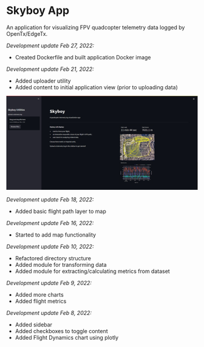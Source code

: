 # Skyboy App

An application for visualizing FPV quadcopter telemetry data logged by OpenTx/EdgeTx.

_Development update Feb 27, 2022:_

* Created Dockerfile and built application Docker image

_Development update Feb 21, 2022:_

* Added uploader utility
* Added content to initial application view (prior to uploading data)

![Development screenshot](app/src/images/skyboyapp-feb212022.jpg)

_Development update Feb 18, 2022:_

* Added basic flight path layer to map

_Development update Feb 16, 2022:_

* Started to add map functionality

_Development update Feb 10, 2022:_

* Refactored directory structure
* Added module for transforming data
* Added module for extracting/calculating metrics from dataset

_Development update Feb 9, 2022:_

* Added more charts
* Added flight metrics

_Development update Feb 8, 2022:_

* Added sidebar
* Added checkboxes to toggle content
* Added Flight Dynamics chart using plotly
